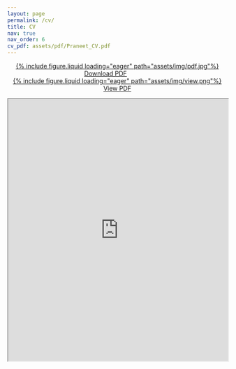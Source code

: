 ```yaml
---
layout: page
permalink: /cv/
title: CV
nav: true
nav_order: 6
cv_pdf: assets/pdf/Praneet_CV.pdf
---
```

<div>

<center>
<p style="font-weight: bold; text-decoration: underline;">
<a href="https://drive.google.com/uc?export=download&id=1xfLKpQQFyep6EQhP-zS2rW6QQUaU1evD" rel="noopener noreferrer">
<div class="pdficon">
        {% include figure.liquid loading="eager" path="assets/img/pdf.jpg"%}
    </div>
Download PDF</a>
&emsp;
&emsp;
&emsp;
<a href="https://drive.google.com/file/d/1xfLKpQQFyep6EQhP-zS2rW6QQUaU1evD/view?usp=drive_link" target="_blank" rel="noopener noreferrer"> <div class="pdficon">
        {% include figure.liquid loading="eager" path="assets/img/view.png"%}
    </div> View PDF </a> </p>
</center>

<center>
<iframe src="https://drive.google.com/file/d/1xfLKpQQFyep6EQhP-zS2rW6QQUaU1evD/preview" width="100%" height="600" allow="autoplay"></iframe>
</center>
</div>

